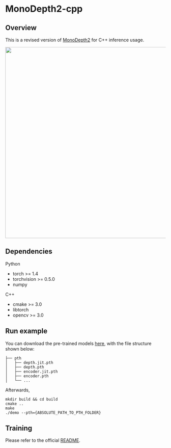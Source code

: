 # MonoDepth2-cpp

## Overview
This is a revised version of [MonoDepth2](https://github.com/nianticlabs/monodepth2) for C++ inference usage.

<p align="center">
  <img src="monodepth2/assets/teaser.gif" width="600" />
</p>

## Dependencies
Python
- torch >= 1.4
- torchvision >= 0.5.0
- numpy

C++
- cmake >= 3.0
- libtorch
- opencv >= 3.0

## Run example
You can download the pre-trained models [here](https://drive.google.com/drive/folders/1WDOIVET_O6kHMPH8SugtIADEcqT9_TBf?usp=sharing), with the file structure shown below:
```
├── pth
│   ├── depth.jit.pth
│   ├── depth.pth
│   ├── encoder.jit.pth
│   ├── encoder.pth
│   └── ...
```
Afterwards,
```
mkdir build && cd build
cmake ..
make
./demo --pth={ABSOLUTE_PATH_TO_PTH_FOLDER}
```

## Training
Please refer to the official [README](monodepth2/README.md#training).

